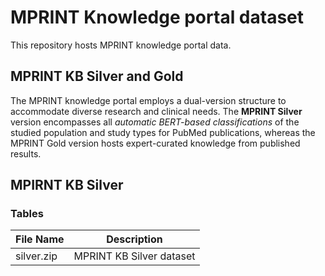 # MPRINT Knowledge portal dataset

This repository hosts MPRINT knowledge portal data.

## MPRINT KB Silver and Gold

The MPRINT knowledge portal employs a dual-version structure to accommodate diverse research and clinical needs. The **MPRINT Silver** version encompasses all <i>automatic BERT-based classifications</i> of the studied population and study types for PubMed publications, whereas the MPRINT Gold version hosts expert-curated knowledge from published results.

## MPIRNT KB Silver

### Tables

| File Name          | Description                                                                                                                                        |
| ------------------ | -------------------------------------------------------------------------------------------------------------------------------------------------- |
| silver.zip          | MPRINT KB Silver dataset                    |

